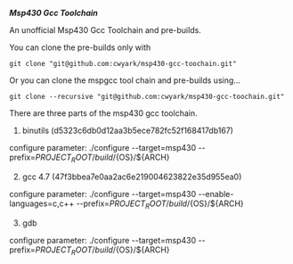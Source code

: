 ***Msp430 Gcc Toolchain***

An unofficial Msp430 Gcc Toolchain and pre-builds.

You can clone the pre-builds only with

```
git clone "git@github.com:cwyark/msp430-gcc-toochain.git"
```

Or you can clone the mspgcc tool chain and pre-builds using...

```
git clone --recursive "git@github.com:cwyark/msp430-gcc-toochain.git"
```

There are three parts of the msp430 gcc toolchain.

1. binutils (d5323c6db0d12aa3b5ece782fc52f168417db167)

configure parameter: ./configure --target=msp430 --prefix=${PROJECT_ROOT}/build/${OS}/${ARCH}

2. gcc 4.7 (47f3bbea7e0aa2ac6e219004623822e35d955ea0)

configure parameter: ./configure --target=msp430 --enable-languages=c,c++ --prefix=${PROJECT_ROOT}/build/${OS}/${ARCH}

3. gdb

configure parameter: ./configure --target=msp430 --prefix=${PROJECT_ROOT}/build/${OS}/${ARCH}
